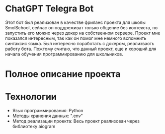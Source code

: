 ChatGPT Telegra Bot
=====================================================================================================================================================================

Этот бот был реализован в качестве фриланс проекта для школы SmolSchool, сейчас он поддреживат только общение без контекста, но запустить его можно через докер на собственном сервере.
Проект мне показался интересным, так как он помог мне немного вспомнить синтаксис языка. Был интересно поработать с докером, реализваоть работу бота. Пожтому считаю, что данный проект, еще и хороший для начала обучения программированию для школьников.


Полное описание проекта
=====================================================================================================================================================================



Технологии
=====================================================================================================================================================================

- Язык программирования: Python
- Методы хранения данных: ".env"
- Метод реализации проекта: Весь проект реализован через библиотеку aiogram








